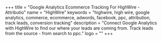 +++
title = "Google Analytics Ecommerce Tracking For HighWire - Attributio"
name = "HighWire"
keywords = "highwire, high wire, google analytics, commerce, ecommerce, adwords, facebook, ppc, attribution, track leads, conversion tracking"
description = "Connect Google Analytics with HighWire to find our where your leads are coming from. Track leads from the source - from search to ppc."
logo = ""
+++
